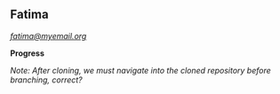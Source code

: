 ## Fatima
*fatima@myemail.org*

**Progress**

*Note: After cloning, we must navigate into the cloned repository before branching, correct?*